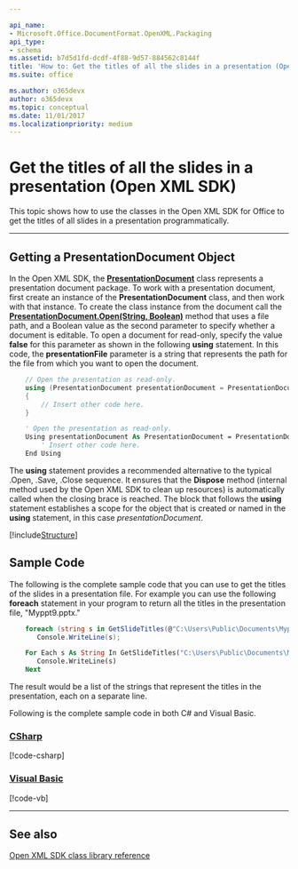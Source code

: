 ```yaml
---

api_name:
- Microsoft.Office.DocumentFormat.OpenXML.Packaging
api_type:
- schema
ms.assetid: b7d5d1fd-dcdf-4f88-9d57-884562c8144f
title: 'How to: Get the titles of all the slides in a presentation (Open XML SDK)'
ms.suite: office

ms.author: o365devx
author: o365devx
ms.topic: conceptual
ms.date: 11/01/2017
ms.localizationpriority: medium
---
```

# Get the titles of all the slides in a presentation (Open XML SDK)

This topic shows how to use the classes in the Open XML SDK for
Office to get the titles of all slides in a presentation
programmatically.



---------------------------------------------------------------------------------
## Getting a PresentationDocument Object

In the Open XML SDK, the **[PresentationDocument](https://msdn.microsoft.com/library/office/documentformat.openxml.packaging.presentationdocument.aspx)** class represents a
presentation document package. To work with a presentation document,
first create an instance of the **PresentationDocument** class, and then work with
that instance. To create the class instance from the document call the
**[PresentationDocument.Open(String, Boolean)](https://msdn.microsoft.com/library/office/cc562287.aspx)**
method that uses a file path, and a Boolean value as the second
parameter to specify whether a document is editable. To open a document
for read-only, specify the value **false** for
this parameter as shown in the following **using** statement. In this code, the **presentationFile** parameter is a string that
represents the path for the file from which you want to open the
document.

```csharp
    // Open the presentation as read-only.
    using (PresentationDocument presentationDocument = PresentationDocument.Open(presentationFile, false))
    {
        // Insert other code here.
    }
```

```vb
    ' Open the presentation as read-only.
    Using presentationDocument As PresentationDocument = PresentationDocument.Open(presentationFile, False)
        ' Insert other code here.
    End Using
```

The **using** statement provides a recommended
alternative to the typical .Open, .Save, .Close sequence. It ensures
that the **Dispose** method (internal method
used by the Open XML SDK to clean up resources) is automatically called
when the closing brace is reached. The block that follows the **using** statement establishes a scope for the
object that is created or named in the **using** statement, in this case
*presentationDocument*.

[!include[Structure](./includes/presentation/structure.md)]

## Sample Code 

The following is the complete sample code that you can use to get the
titles of the slides in a presentation file. For example you can use the
following **foreach** statement in your program
to return all the titles in the presentation file, "Myppt9.pptx."

```csharp
    foreach (string s in GetSlideTitles(@"C:\Users\Public\Documents\Myppt9.pptx"))
       Console.WriteLine(s);
```

```vb
    For Each s As String In GetSlideTitles("C:\Users\Public\Documents\Myppt9.pptx")
       Console.WriteLine(s)
    Next
```

The result would be a list of the strings that represent the titles in
the presentation, each on a separate line.

Following is the complete sample code in both C\# and Visual Basic.

### [CSharp](#tab/cs)
[!code-csharp[](../samples/presentation/get_the_titles_of_all_the_slides/cs/Program.cs)]

### [Visual Basic](#tab/vb)
[!code-vb[](../samples/presentation/get_the_titles_of_all_the_slides/vb/Program.vb)]

--------------------------------------------------------------------------------
## See also 



[Open XML SDK class library
reference](https://msdn.microsoft.com/library/36c8a76e-ce1b-5959-7e85-5d77db7f46d6(Office.15).aspx)
